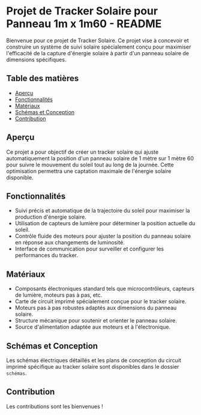 # Projet de Tracker Solaire pour Panneau 1m x 1m60 - README

Bienvenue pour ce projet de Tracker Solaire.
Ce projet vise à concevoir et construire un système de suivi solaire spécialement conçu pour maximiser l'efficacité de la capture d'énergie solaire à partir d'un panneau solaire de dimensions spécifiques.

## Table des matières

- [Aperçu](#aperçu)
- [Fonctionnalités](#fonctionnalités)
- [Matériaux](#matériaux)
- [Schémas et Conception](#schémas-et-conception)
- [Contribution](#contribution)


## Aperçu

Ce projet a pour objectif de créer un tracker solaire qui ajuste automatiquement la position d'un panneau solaire de 1 mètre sur 1 mètre 60 pour suivre le mouvement du soleil tout au long de la journée. Cette optimisation permettra une captation maximale de l'énergie solaire disponible.

## Fonctionnalités

- Suivi précis et automatique de la trajectoire du soleil pour maximiser la production d'énergie solaire.
- Utilisation de capteurs de lumière pour déterminer la position actuelle du soleil.
- Contrôle fluide des moteurs pour ajuster la position du panneau solaire en réponse aux changements de luminosité.
- Interface de communication pour surveiller et configurer les performances du tracker.

## Matériaux

- Composants électroniques standard tels que microcontrôleurs, capteurs de lumière, moteurs pas à pas, etc.
- Carte de circuit imprimé spécialement conçue pour le tracker solaire.
- Moteurs pas à pas robustes adaptés aux dimensions du panneau solaire.
- Structure mécanique pour soutenir et orienter le panneau solaire.
- Source d'alimentation adaptée aux moteurs et à l'électronique.

## Schémas et Conception

Les schémas électriques détaillés et les plans de conception du circuit imprimé spécifique au tracker solaire sont disponibles dans le dossier `schémas`. 

## Contribution

Les contributions sont les bienvenues !


